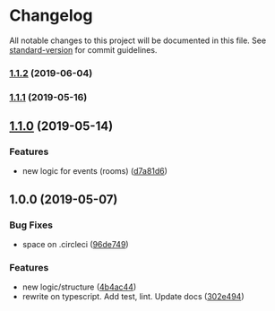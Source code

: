 # Changelog

All notable changes to this project will be documented in this file. See [standard-version](https://github.com/conventional-changelog/standard-version) for commit guidelines.

### [1.1.2](https://github.com/uRepairPC/websocket/compare/v1.1.1...v1.1.2) (2019-06-04)



### [1.1.1](https://github.com/uRepairPC/websocket/compare/v1.1.0...v1.1.1) (2019-05-16)



## [1.1.0](https://github.com/uRepairPC/websocket/compare/v1.0.0...v1.1.0) (2019-05-14)


### Features

* new logic for events (rooms) ([d7a81d6](https://github.com/uRepairPC/websocket/commit/d7a81d6))



## 1.0.0 (2019-05-07)


### Bug Fixes

* space on .circleci ([96de749](https://github.com/uRepairPC/websocket/commit/96de749))


### Features

* new logic/structure ([4b4ac44](https://github.com/uRepairPC/websocket/commit/4b4ac44))
* rewrite on typescript. Add test, lint. Update docs ([302e494](https://github.com/uRepairPC/websocket/commit/302e494))
